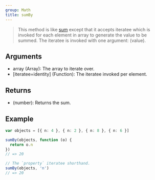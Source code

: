 ```yaml
---
group: Math
title: sumBy
---
```


> This method is like [sum](../sum) except that it accepts iteratee which is invoked for each element in array to generate the value to be summed. The iteratee is invoked with one argument: (value).

## Arguments

- array (Array): The array to iterate over.
- [iteratee=identity] (Function): The iteratee invoked per element.

## Returns

- (number): Returns the sum.

## Example

```ts
var objects = [{ n: 4 }, { n: 2 }, { n: 8 }, { n: 6 }]

sumBy(objects, function (o) {
  return o.n
})
// => 20

// The `property` iteratee shorthand.
sumBy(objects, 'n')
// => 20
```
